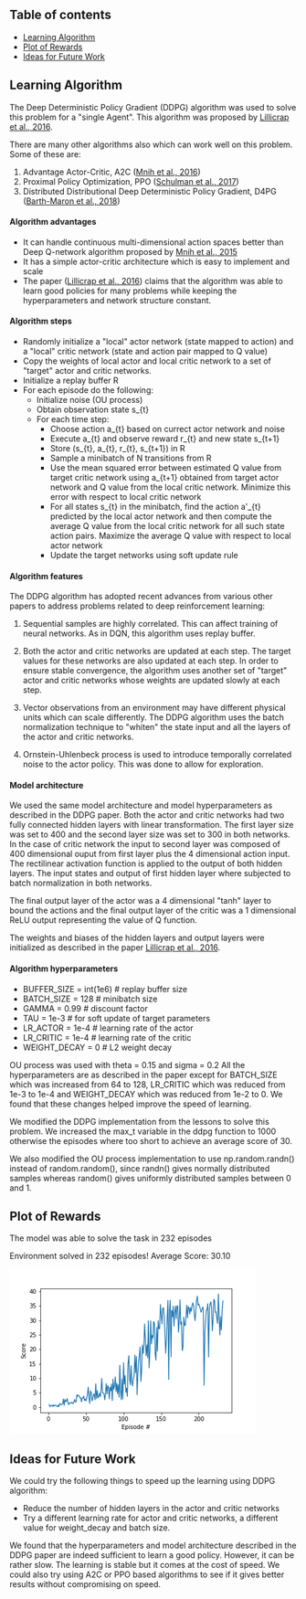 ## Table of contents
* [Learning Algorithm](#learning-algorithm)
* [Plot of Rewards](#plot-of-rewards)
* [Ideas for Future Work](#ideas-for-future-work)

## Learning Algorithm
The Deep Deterministic Policy Gradient (DDPG) algorithm was used to solve this problem for a "single Agent". This algorithm was proposed by [Lillicrap et al., 2016][1].

There are many other algorithms also which can work well on this problem. Some of these are:

1. Advantage Actor-Critic, A2C ([Mnih et al., 2016][3])
2. Proximal Policy Optimization, PPO  ([Schulman et al., 2017][4])
3. Distributed Distributional Deep Deterministic Policy Gradient, D4PG ([Barth-Maron et al., 2018][5])

#### Algorithm advantages

- It can handle continuous multi-dimensional action spaces better than Deep Q-network algorithm proposed by [Mnih et al., 2015][2]
- It has a simple actor-critic architecture which is easy to implement and scale
- The paper ([Lillicrap et al., 2016][1]) claims that the algorithm was able to learn good policies for many problems while keeping the hyperparameters and network structure constant.

#### Algorithm steps
- Randomly initialize a "local" actor network (state mapped to action) and a "local" critic network (state and action pair mapped to Q value)
- Copy the weights of local actor and local critic network to a set of "target" actor and critic networks. 
- Initialize a replay buffer R
- For each episode do the following:
    - Initialize noise (OU process)
    - Obtain observation state s_{t}
    - For each time step:
        - Choose action a_{t} based on currect actor network and noise
        - Execute a_{t} and observe reward r_{t} and new state s_{t+1}
        - Store (s_{t}, a_{t}, r_{t}, s_{t+1}) in R
        - Sample a minibatch of N transitions from R
        - Use the mean squared error between estimated Q value from target critic network using a_{t+1} obtained from target actor network and Q value from the local critic network. Minimize this error with respect to local critic network
        - For all states s_{t} in the minibatch, find the action a'_{t} predicted by the local actor network and then compute the average Q value from the local critic network for all such state action pairs. Maximize the average Q value with respect to local actor network
        - Update the target networks using soft update rule
    

#### Algorithm features
The DDPG algorithm has adopted recent advances from various other papers to address problems related to deep reinforcement learning:

1. Sequential samples are highly correlated. This can affect training of neural networks. As in DQN, this algorithm uses replay buffer.

2. Both the actor and critic networks are updated at each step. The target values for these networks are also updated at each step. In order to ensure stable convergence, the algorithm uses another set of "target" actor and critic networks whose weights are updated slowly at each step. 

3. Vector observations from an environment may have different physical units which can scale differently. The DDPG algorithm uses the batch normalization technique to "whiten" the state input and all the layers of the actor and critic networks. 

4. Ornstein-Uhlenbeck process is used to introduce temporally correlated noise to the actor policy. This was done to allow for exploration. 

#### Model architecture
We used the same model architecture and model hyperparameters as described in the DDPG paper. Both the actor and critic networks had two fully connected hidden layers with linear transformation. The first layer size was set to 400 and the second layer size was set to 300 in both networks. In the case of critic network the input to second layer was composed of 400 dimensional ouput from first layer plus the 4 dimensional action input. The rectilinear activation function is applied to the output of both hidden layers.  The input states and output of first hidden layer where subjected to batch normalization in both networks.

The final output layer of the actor was a 4 dimensional "tanh" layer to bound the actions and the final output layer of the critic was a 1 dimensional ReLU output representing the value of Q function.

The weights and biases of the hidden layers and output layers were initialized as described in the paper [Lillicrap et al., 2016][1].


#### Algorithm hyperparameters

* BUFFER_SIZE = int(1e6)  # replay buffer size
* BATCH_SIZE = 128        # minibatch size
* GAMMA = 0.99            # discount factor
* TAU = 1e-3              # for soft update of target parameters
* LR_ACTOR = 1e-4         # learning rate of the actor 
* LR_CRITIC = 1e-4        # learning rate of the critic
* WEIGHT_DECAY = 0        # L2 weight decay

OU process was used with theta = 0.15 and sigma = 0.2 
All the hyperparameters are as described in the paper except for BATCH_SIZE which was increased from 64 to 128, LR_CRITIC which was reduced from 1e-3 to 1e-4 and WEIGHT_DECAY which was reduced from 1e-2 to 0. We found that these changes helped improve the speed of learning.

We modified the DDPG implementation from the lessons to solve this problem. We increased the max_t variable in the ddpg function to 1000 otherwise the episodes where too short to achieve an average score of 30. 

We also modified the OU process implementation to use np.random.randn() instead of random.random(), since randn() gives normally distributed samples whereas random() gives uniformly distributed samples between 0 and 1. 


## Plot of Rewards
The model was able to solve the task in 232 episodes

Environment solved in 232 episodes!	Average Score: 30.10

![picture](result.png)

## Ideas for Future Work
We could try the following things to speed up the learning using DDPG algorithm:
* Reduce the number of hidden layers in the actor and critic networks
* Try a different learning rate for actor and critic networks, a different value for weight_decay and batch size. 

We found that the hyperparameters and model architecture described in the DDPG paper are indeed sufficient to learn a good policy. However, it can be rather slow. The learning is stable but it comes at the cost of speed. We could also try using A2C or PPO based algorithms to see if it gives better results without compromising on speed. 

[1]: https://arxiv.org/abs/1509.02971
[2]: https://www.nature.com/articles/nature14236
[3]: https://arxiv.org/pdf/1602.01783.pdf
[4]: https://arxiv.org/pdf/1707.06347.pdf
[5]: https://openreview.net/pdf?id=SyZipzbCb
